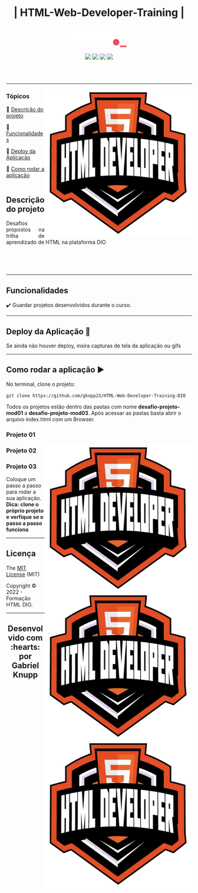 <h1 align="center">| HTML-Web-Developer-Training  |</h1> 
<p align="center"><img src="img/DIO.png"  width="150"></p>
<p align="center">
  <img src="https://img.shields.io/static/v1?label=HTML&message=language&color=orange&style=for-the-badge&logo=HTML5"/>
  <img src="https://img.shields.io/static/v1?label=CSS&message=style sheets&color=blue&style=for-the-badge&logo=CSS3"/>
  <img src="http://img.shields.io/static/v1?label=License&message=MIT&color=green&style=for-the-badge"/>
  <img src="http://img.shields.io/static/v1?label=STATUS&message=CONCLUIDO&color=GREEN&style=for-the-badge"/>
</p>
<br><br>
<hr>
<img src="img/HTML.webp" align="right" width="400">

### Tópicos 

:small_blue_diamond: [Descrição do projeto](#descrição-do-projeto)

:small_blue_diamond: [Funcionalidades](#funcionalidades)

:small_blue_diamond: [Deploy da Aplicação](#deploy-da-aplicação-dash)

:small_blue_diamond: [Como rodar a aplicação](#como-rodar-a-aplicação-arrow_forward)
<br><br>

## Descrição do projeto 
<p align="justify"> 
  Desafios propostos na trilha de aprendizado de HTML na plataforma DIO
  <br><br>
</p>

<br><br>

<hr>

## Funcionalidades

:heavy_check_mark: Guardar projetos desenvolvidos durante o curso.  

<hr>

## Deploy da Aplicação :dash:

Se ainda não houver deploy, insira capturas de tela da aplicação ou gifs

<hr>

## Como rodar a aplicação :arrow_forward:

No terminal, clone o projeto: 

```
git clone https://github.com/gknpp23/HTML-Web-Developer-Training-DIO
```
Todos os projetos estão dentro das pastas com nome **desafio-projeto-mod01** a **desafio-projeto-mod03**.
Após acessar as pastas basta abrir o arquivo index.html com um Browser.

###   Projeto 01
<img src="img/HTML.webp" align="right" width="400">

###   Projeto 02
<img src="img/HTML.webp" align="right" width="400">

###   Projeto 03
<img src="img/HTML.webp" align="right" width="400">

Coloque um passo a passo para rodar a sua aplicação. **Dica: clone o próprio projeto e verfique se o passo a passo funciona**

<hr>

## Licença 

The [MIT License]() (MIT)

Copyright :copyright: 2022 - Formação HTML DIO.

<hr>

<h2 align="center"> Desenvolvido com :hearts: por Gabriel Knupp</h2>
